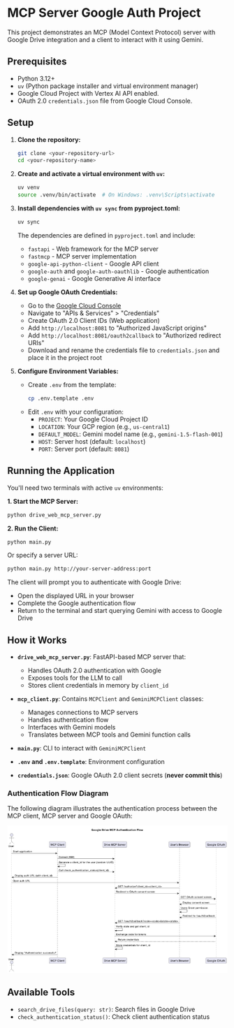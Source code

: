 # MCP Server Google Auth Project

This project demonstrates an MCP (Model Context Protocol) server with Google Drive integration and a client to interact with it using Gemini.

## Prerequisites

- Python 3.12+
- `uv` (Python package installer and virtual environment manager)
- Google Cloud Project with Vertex AI API enabled.
- OAuth 2.0 `credentials.json` file from Google Cloud Console.

## Setup

1.  **Clone the repository:**
    ```bash
    git clone <your-repository-url>
    cd <your-repository-name>
    ```

2.  **Create and activate a virtual environment with `uv`:**
    ```bash
    uv venv
    source .venv/bin/activate  # On Windows: .venv\Scripts\activate
    ```

3.  **Install dependencies with `uv sync` from pyproject.toml:**
    ```bash
    uv sync
    ```
    The dependencies are defined in `pyproject.toml` and include:
    - `fastapi` - Web framework for the MCP server
    - `fastmcp` - MCP server implementation
    - `google-api-python-client` - Google API client
    - `google-auth` and `google-auth-oauthlib` - Google authentication
    - `google-genai` - Google Generative AI interface

4.  **Set up Google OAuth Credentials:**
    - Go to the [Google Cloud Console](https://console.cloud.google.com/)
    - Navigate to "APIs & Services" > "Credentials"
    - Create OAuth 2.0 Client IDs (Web application)
    - Add `http://localhost:8081` to "Authorized JavaScript origins"
    - Add `http://localhost:8081/oauth2callback` to "Authorized redirect URIs"
    - Download and rename the credentials file to `credentials.json` and place it in the project root

5.  **Configure Environment Variables:**
    - Create `.env` from the template:
      ```bash
      cp .env.template .env
      ```
    - Edit `.env` with your configuration:
      - `PROJECT`: Your Google Cloud Project ID
      - `LOCATION`: Your GCP region (e.g., `us-central1`)
      - `DEFAULT_MODEL`: Gemini model name (e.g., `gemini-1.5-flash-001`)
      - `HOST`: Server host (default: `localhost`)
      - `PORT`: Server port (default: `8081`)

## Running the Application

You'll need two terminals with active `uv` environments:

**1. Start the MCP Server:**
   ```bash
   python drive_web_mcp_server.py
   ```

**2. Run the Client:**
   ```bash
   python main.py
   ```
   Or specify a server URL:
   ```bash
   python main.py http://your-server-address:port
   ```

   The client will prompt you to authenticate with Google Drive:
   - Open the displayed URL in your browser
   - Complete the Google authentication flow
   - Return to the terminal and start querying Gemini with access to Google Drive

## How it Works

- **`drive_web_mcp_server.py`**: FastAPI-based MCP server that:
  - Handles OAuth 2.0 authentication with Google
  - Exposes tools for the LLM to call
  - Stores client credentials in memory by `client_id`

- **`mcp_client.py`**: Contains `MCPClient` and `GeminiMCPClient` classes:
  - Manages connections to MCP servers
  - Handles authentication flow
  - Interfaces with Gemini models
  - Translates between MCP tools and Gemini function calls

- **`main.py`**: CLI to interact with `GeminiMCPClient`

- **`.env` and `.env.template`**: Environment configuration

- **`credentials.json`**: Google OAuth 2.0 client secrets (**never commit this**)

### Authentication Flow Diagram

The following diagram illustrates the authentication process between the MCP client, MCP server and Google OAuth:

![Authentication Flow Diagram](./docs/auth_flow.png)

## Available Tools

- `search_drive_files(query: str)`: Search files in Google Drive
- `check_authentication_status()`: Check client authentication status